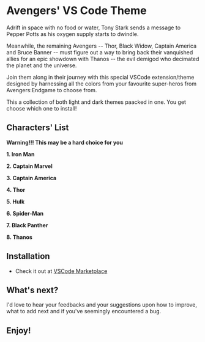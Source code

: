 # Avengers' VS Code Theme

Adrift in space with no food or water, Tony Stark sends a message to Pepper Potts as his oxygen supply starts to dwindle. 

Meanwhile, the remaining Avengers -- Thor, Black Widow, Captain America and Bruce Banner -- must figure out a way to bring back their vanquished allies for an epic showdown with Thanos -- the evil demigod who decimated the planet and the universe.

Join them along in their journey with this special VSCode extension/theme designed by harnessing all the colors from your favourite super-heros from Avengers:Endgame to choose from.

This a collection of both light and dark themes paacked in one. You get choose which one to install!
 
## Characters' List 

**Warning!!! This may be a hard choice for you**

 **1. Iron Man**

 **2. Captain Marvel**

 **3. Captain America**

 **4. Thor**

 **5. Hulk**

 **6. Spider-Man**

 **7. Black Panther**

 **8. Thanos**
 
## Installation
 
 * Check it out at [VSCode Marketplace](https://marketplace.visualstudio.com/items?itemName=shubhamgautam.captain-marvel-theme)

## What's next?
I'd love to hear your feedbacks and your suggestions upon how to improve, what to add next and if you've seemingly encountered a bug.

## Enjoy!
